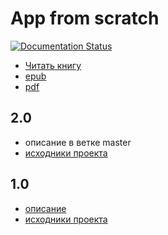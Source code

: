 # App from scratch

[![Documentation Status](https://readthedocs.org/projects/app-from-scratch/badge/?version=latest)](https://app-from-scratch.darkleaf.ru/?badge=latest)

* [Читать книгу](https://app-from-scratch.darkleaf.ru)
* [epub](https://readthedocs.org/projects/app-from-scratch/downloads/epub/latest/)
* [pdf](https://readthedocs.org/projects/app-from-scratch/downloads/pdf/latest/)

## 2.0

+ описание в ветке master
+ [исходники проекта](https://github.com/darkleaf/publicator)

## 1.0

+ [описание](https://github.com/darkleaf/building-application/tree/1.0)
+ [исходники проекта](https://github.com/darkleaf/publicator/tree/1.0)
